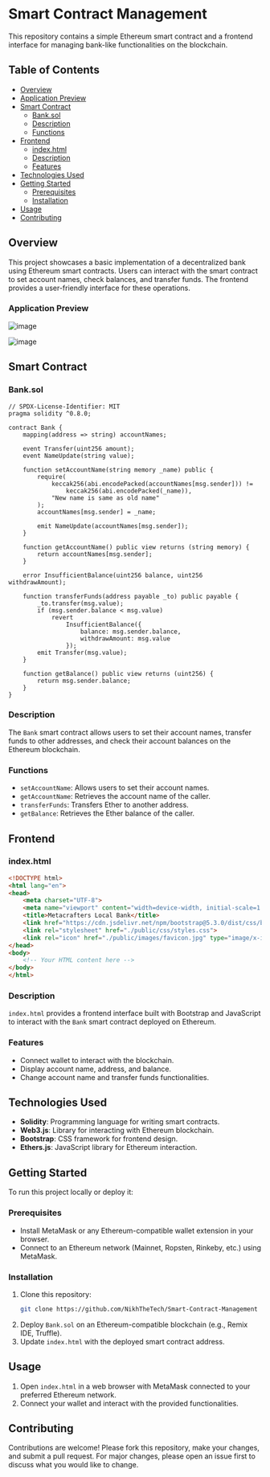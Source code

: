 # Smart Contract Management

This repository contains a simple Ethereum smart contract and a frontend interface for managing bank-like functionalities on the blockchain.

## Table of Contents

- [Overview](#overview)
- [Application Preview](#application-preview)
- [Smart Contract](#smart-contract)
  - [Bank.sol](#banksol)
  - [Description](#description)
  - [Functions](#functions)
- [Frontend](#frontend)
  - [index.html](#indexhtml)
  - [Description](#description-1)
  - [Features](#features)
- [Technologies Used](#technologies-used)
- [Getting Started](#getting-started)
  - [Prerequisites](#prerequisites)
  - [Installation](#installation)
- [Usage](#usage)
- [Contributing](#contributing)

## Overview

This project showcases a basic implementation of a decentralized bank using Ethereum smart contracts. Users can interact with the smart contract to set account names, check balances, and transfer funds. The frontend provides a user-friendly interface for these operations.

### Application Preview 

![image](https://github.com/NikhTheTech/Smart-Contract-Management/assets/95464996/721ca4aa-02af-4de9-ac20-f0d4aed8e9c6)

![image](https://github.com/NikhTheTech/Smart-Contract-Management/assets/95464996/1f5ab53a-ca0f-44d9-99a3-dde7f5a343d3)



## Smart Contract

### Bank.sol

```solidity
// SPDX-License-Identifier: MIT
pragma solidity ^0.8.0;

contract Bank {
    mapping(address => string) accountNames;

    event Transfer(uint256 amount);
    event NameUpdate(string value);

    function setAccountName(string memory _name) public {
        require(
            keccak256(abi.encodePacked(accountNames[msg.sender])) !=
                keccak256(abi.encodePacked(_name)),
            "New name is same as old name"
        );
        accountNames[msg.sender] = _name;

        emit NameUpdate(accountNames[msg.sender]);
    }

    function getAccountName() public view returns (string memory) {
        return accountNames[msg.sender];
    }

    error InsufficientBalance(uint256 balance, uint256 withdrawAmount);

    function transferFunds(address payable _to) public payable {
        _to.transfer(msg.value);
        if (msg.sender.balance < msg.value)
            revert
                InsufficientBalance({
                    balance: msg.sender.balance,
                    withdrawAmount: msg.value
                });
        emit Transfer(msg.value);
    }

    function getBalance() public view returns (uint256) {
        return msg.sender.balance;
    }
}
```

### Description

The `Bank` smart contract allows users to set their account names, transfer funds to other addresses, and check their account balances on the Ethereum blockchain.

### Functions

- `setAccountName`: Allows users to set their account names.
- `getAccountName`: Retrieves the account name of the caller.
- `transferFunds`: Transfers Ether to another address.
- `getBalance`: Retrieves the Ether balance of the caller.

## Frontend

### index.html

```html
<!DOCTYPE html>
<html lang="en">
<head>
    <meta charset="UTF-8">
    <meta name="viewport" content="width=device-width, initial-scale=1.0">
    <title>Metacrafters Local Bank</title>
    <link href="https://cdn.jsdelivr.net/npm/bootstrap@5.3.0/dist/css/bootstrap.min.css" rel="stylesheet">
    <link rel="stylesheet" href="./public/css/styles.css">
    <link rel="icon" href="./public/images/favicon.jpg" type="image/x-icon"/>
</head>
<body>
    <!-- Your HTML content here -->
</body>
</html>
```

### Description

`index.html` provides a frontend interface built with Bootstrap and JavaScript to interact with the `Bank` smart contract deployed on Ethereum.

### Features

- Connect wallet to interact with the blockchain.
- Display account name, address, and balance.
- Change account name and transfer funds functionalities.

## Technologies Used

- **Solidity**: Programming language for writing smart contracts.
- **Web3.js**: Library for interacting with Ethereum blockchain.
- **Bootstrap**: CSS framework for frontend design.
- **Ethers.js**: JavaScript library for Ethereum interaction.

## Getting Started

To run this project locally or deploy it:

### Prerequisites

- Install MetaMask or any Ethereum-compatible wallet extension in your browser.
- Connect to an Ethereum network (Mainnet, Ropsten, Rinkeby, etc.) using MetaMask.

### Installation

1. Clone this repository:
   ```bash
   git clone https://github.com/NikhTheTech/Smart-Contract-Management
   ```
2. Deploy `Bank.sol` on an Ethereum-compatible blockchain (e.g., Remix IDE, Truffle).
3. Update `index.html` with the deployed smart contract address.

## Usage

1. Open `index.html` in a web browser with MetaMask connected to your preferred Ethereum network.
2. Connect your wallet and interact with the provided functionalities.

## Contributing

Contributions are welcome! Please fork this repository, make your changes, and submit a pull request. For major changes, please open an issue first to discuss what you would like to change.
